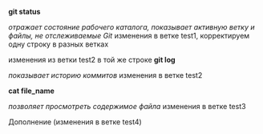 **git status**

*отражает состояние рабочего каталога, показывает активную ветку и файлы, не отслеживаемые Git*
изменения в ветке test1, корректируем одну строку в разных ветках

изменения из ветки test2 в той же строке
**git log**

*показывает историю коммитов*
изменения в ветке test2

**cat file_name**

*позволяет просмотреть содержимое файла*
изменения в ветке test3



Дополнение (изменения в ветке test4)